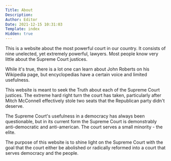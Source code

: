 ```yaml
---
Title: About
Description: 
Author: Editor
Date: 2021-12-15 10:31:03
Template: index
Hidden: true
---
```

This is a website about the most powerful court in our country. It consists of nine unelected, yet extremely powerful, lawyers. Most people know very little about the Supreme Court justices.

While it's true, there is a lot one can learn about John Roberts on his Wikipedia page, but encyclopedias have a certain voice and limited usefulness. 

This website is meant to seek the Truth about each of the Supreme Court justices. The extreme hard right turn the court has taken, particularly after Mitch McConnell effectively stole two seats that the Republican party didn't deserve.

The Supreme Court's usefulness in a democracy has always been questionable, but in its current form the Supreme Court is demonstrably anti-democratic and anti-american. The court serves a small minority - the elite.

The purpose of this website is to shine light on the Supreme Court with the goal that the court either be abolished or radically reformed into a court that serves democracy and the people.